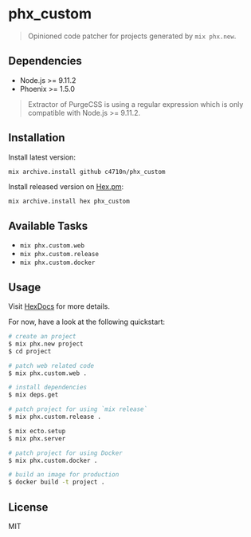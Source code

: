 # phx_custom

> Opinioned code patcher for projects generated by `mix phx.new`.

## Dependencies

- Node.js >= 9.11.2
- Phoenix >= 1.5.0

> Extractor of PurgeCSS is using a regular expression which is only compatible with Node.js >= 9.11.2.

## Installation

Install latest version:

```sh
mix archive.install github c4710n/phx_custom
```

Install released version on [Hex.pm](https://hex.pm/):

```
mix archive.install hex phx_custom
```

## Available Tasks

- `mix phx.custom.web`
- `mix phx.custom.release`
- `mix phx.custom.docker`

## Usage

Visit [HexDocs](https://hexdocs.pm/phx_custom) for more details.

For now, have a look at the following quickstart:

```sh
# create an project
$ mix phx.new project
$ cd project

# patch web related code
$ mix phx.custom.web .

# install dependencies
$ mix deps.get

# patch project for using `mix release`
$ mix phx.custom.release .

$ mix ecto.setup
$ mix phx.server

# patch project for using Docker
$ mix phx.custom.docker .

# build an image for production
$ docker build -t project .
```

## License

MIT
